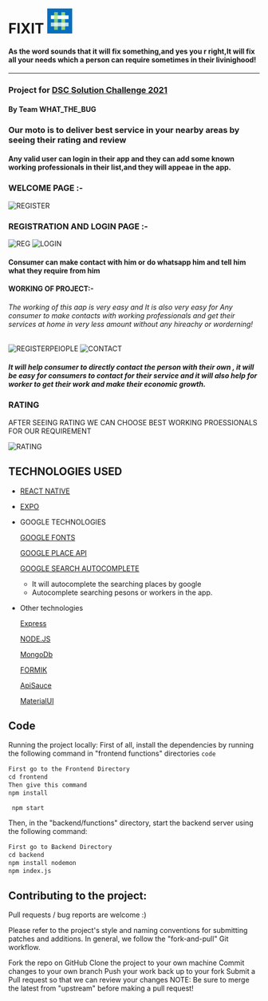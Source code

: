# FIXIT  <img src="https://github.com/aryanmonger20/FixIt/blob/master/frontend/app/assets/logo.png" width="50" height="50">
#### As the word sounds that it will fix something,and yes you r right,It will fix all your needs which  a person can require sometimes in their livinighood!

---
### Project for [DSC Solution Challenge 2021](https://developers.google.com/community/dsc-solution-challenge "DSC Solution Challange 2021")
#### By Team WHAT_THE_BUG
### Our moto is to deliver best service in your nearby areas  by seeing their rating and review 
#### Any valid user can login in their app and they can add some known working professionals in their list,and they will appeae in the app.
### WELCOME PAGE :-
![REGISTER](https://user-images.githubusercontent.com/57488430/113031819-c6c2f500-91ac-11eb-9b13-a44b722db9f6.jpeg)

### REGISTRATION AND LOGIN PAGE :-
![REG](https://user-images.githubusercontent.com/57488430/113045099-0ba25800-91bc-11eb-99a0-b6ed504f66a4.jpeg)
![LOGIN](https://user-images.githubusercontent.com/57488430/113032006-fbcf4780-91ac-11eb-82b3-f1f5ac089628.jpeg)

#### Consumer can make contact with him or do whatsapp him and tell him what they require from him
#### WORKING OF PROJECT:-
###### The working of this aap is very easy and It is also very easy for Any consumer to make contacts with working professionals and get their services at home in very less amount without any hireachy or worderning!
![REGISTERPEIOPLE](https://user-images.githubusercontent.com/57488430/113032790-df7fda80-91ad-11eb-8355-4fc905fb333a.jpeg)
![CONTACT](https://user-images.githubusercontent.com/57488430/113032827-edcdf680-91ad-11eb-89ab-65915b373e59.jpeg)

##### It will help consumer to directly contact the person with their own , it will be easy for consumers to contact for their service and it will also help for worker to get their work and make their economic growth.
### RATING 
AFTER SEEING RATING WE CAN CHOOSE BEST WORKING PROESSIONALS FOR OUR REQUIREMENT

![RATING](https://user-images.githubusercontent.com/57488430/113032989-1f46c200-91ae-11eb-9f7a-7dfc748c171f.jpeg)












## TECHNOLOGIES USED

  


+ [REACT NATIVE](https://reactnative.dev/)
+ [EXPO](https://expo.io/)


+ GOOGLE TECHNOLOGIES  

   

    [GOOGLE FONTS](https://fonts.google.com/)
    
    [GOOGLE PLACE API](https://developers.google.com/maps/documentation/geocoding/overview)

    [GOOGLE SEARCH AUTOCOMPLETE](https://rapidapi.com/apigeek/api/google-search3?utm_source=google&utm_medium=cpc&utm_campaign=Beta&utm_term=%2Bgoogle%20%2Bsearch%20%2Bapi_b&gclid=Cj0KCQjwmIuDBhDXARIsAFITC_6WNJqbgIZkMEpWfkGLo2cIHOKgelVVuyClnPziqzF21thp-aDk3BcaAkv4EALw_wcB)
    + It will autocomplete the searching places by google
    - Autocomplete searching pesons or workers in the app.

+ Other technologies

    [Express](https://expressjs.com/)

    [NODE.JS](https://nodejs.org/en/)
    
    [MongoDb](https://www.mongodb.com/cloud/atlas/lp/try2-in?utm_source=google&utm_campaign=gs_apac_india_search_core_brand_atlas_desktop&utm_term=mongodb&utm_medium=cpc_paid_search&utm_ad=e&utm_ad_campaign_id=12212624347&gclid=Cj0KCQjwmIuDBhDXARIsAFITC_7D2ffpVM7PS1YyU4LaIG1TnbgDdSnpKTBHFxV_gy4bc_SGDv3YoPAaAocyEALw_wcB)

     [FORMIK](https://formik.org/)

    [ApiSauce](https://www.npmjs.com/package/apisauce)

    [MaterialUI](https://material-ui.com/)


## Code

Running the project locally:
First of all, install the dependencies by running the following command in "frontend functions" directories
`code`

```
First go to the Frontend Directory
cd frontend
Then give this command
npm install
```
```
 npm start
```
Then, in the "backend/functions" directory, start the backend server using the following command:
```
First go to Backend Directory
cd backend
npm install nodemon
npm index.js
```

## Contributing to the project:
Pull requests / bug reports are welcome :)

Please refer to the project's style and naming conventions for submitting patches and additions. In general, we follow the "fork-and-pull" Git workflow.

Fork the repo on GitHub
Clone the project to your own machine
Commit changes to your own branch
Push your work back up to your fork
Submit a Pull request so that we can review your changes
NOTE: Be sure to merge the latest from "upstream" before making a pull request!

